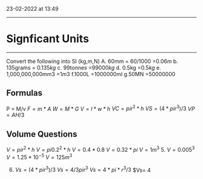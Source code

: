 23-02-2022 at 13:49

---
# Signficant Units
---

Convert the following into SI (kg,m,N)
A. 60mm
= $60/1000$
=$0.06m$
b. 135grams
= $0.135kg$
c. 99tonnes
=$99000kg$
d. 0.5kg
=$0.5kg$
e. 1,000,000,000mm3
=$1m3$
f.1000L
=1000000ml
g.50MN
=50000000


## Formulas
P = M/v
$F =m*A$
$W = M*G$
$V =l*w*h$
$VC = pir^2*h$ 
$VS = (4*pir^3)/3$
$VP = AH/3$

## Volume Questions
$V = pir^2*h$
$V = pi0.2^2*h$
$V = 0.4*0.8$
$V = 0.32*pi$
$V = 1m^3$
5. $V= 0.005^3$
$V = 1.25*10^-$$^5$
$V = 125m^3$

6. $Vs = (4*pir^3)/3$
$Vs = 4/3 pir^3$
$Vs = 4*pi*r^3/3$
$Vs= 4


